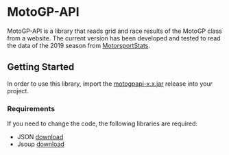 # MotoGP-API

MotoGP-API is a library that reads grid and race results of the MotoGP class from a website. The current version has been developed and tested to read the data of the 2019 season from [MotorsportStats](https://results.motorsportstats.com/series/motogp/).

## Getting Started

In order to use this library, import the [motogpapi-x.x.jar](https://github.com/ParsaD23/MotoGP-API/releases) release into your project.

### Requirements

If you need to change the code, the following libraries are required:

* JSON [download](https://repo1.maven.org/maven2/org/json/json/20190722/json-20190722.jar)
* Jsoup [download](https://jsoup.org/packages/jsoup-1.13.1.jar)
